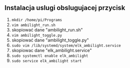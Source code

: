 ## Instalacja uslugi obslugujacej przycisk
1. `mkdir /home/pi/Programs`
1. `vim ambilight_run.sh`
1. skopiować dane "ambilight_run.sh"
1. `vim ambilight_toggle.py`
1. skopiować dane "ambilight_toggle.py"
1. `sudo vim /lib/systemd/system/elk_ambilight.service`
1. skopiowac dane "elk_ambilight.service"
1. `sudo systemctl enable elk_ambilight`
1. `sudo service elk_ambilight start`
